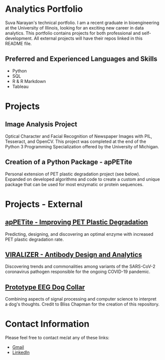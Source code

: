 # Analytics Portfolio

Suva Narayan's technical portfolio. I am a recent graduate in bioengineering at the University of Illinois, looking for an exciting new career in data analytics. This portfolio contains projects for both professional and self-development. All external projects will have their repos linked in this README file.

## Preferred and Experienced Languages and Skills
- Python
- SQL
- R & R Markdown
- Tableau

# Projects

## Image Analysis Project
Optical Character and Facial Recognition of Newspaper Images with PIL, Tesseract, and OpenCV. This project was completed at the end of the Python 3 Programming Specialization offered by the University of Michigan.

## Creation of a Python Package - apPETite
Personal extension of PET plastic degradation project (see below). Expanded on developed algorithms and code to create a custom and unique package that can be used for most enzymatic or protein sequences.

# Projects - External

## [apPETite - Improving PET Plastic Degradation](https://github.com/suvhd747/apPETite)
Predicting, designing, and discovering an optimal enzyme with increased PET plastic degradation rate.

## [VIRALIZER - Antibody Design and Analytics](https://github.com/suvhd747/UIUC_Illinois)
Discovering trends and commonalities among variants of the SARS-CoV-2 coronavirus pathogen responsible for the ongoing COVID-19 pandemic.

## [Prototype EEG Dog Collar](https://github.com/BlissChapman/Dug)
Combining aspects of signal processing and computer science to interpret a dog's thoughts. Credit to Bliss Chapman for the creation of this repository.

# Contact Information
Please feel free to contact me/at any of these links:
- [Gmail](mailto:vantagesuvgt8@gmail.com)
- [LinkedIn](https://www.linkedin.com/in/suva-narayan-2a2092181/)

